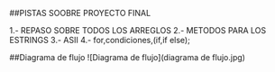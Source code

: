 ##PISTAS SOOBRE PROYECTO FINAL

1.- REPASO SOBRE TODOS LOS ARREGLOS
2.- METODOS PARA LOS ESTRINGS
3.- ASII
4.- for,condiciones,(if,if else);

##Diagrama de flujo
![Diagrama de flujo](diagrama de flujo.jpg)
